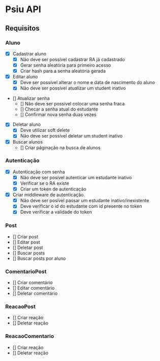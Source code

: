 # Psiu API

## Requisitos

### Aluno

- [x] Cadastrar aluno
  - [x] Não deve ser possível cadastrar RA já cadastrado
  - [x] Gerar senha aleatória para primeiro acesso
  - [x] Criar hash para a senha aleatória gerada

- [x] Editar aluno
  - [x] Deve ser possível alterar o nome e data de nascimento do aluno
  - [x] Não deve ser possível atualizar um student inativo
  
- [] Atualizar senha
  - [] Não deve ser possível colocar uma senha fraca
  - [] Checar a senha atual do estudante
  - [] Confirmar nova senha duas vezes

- [x] Deletar aluno
  - [x] Deve utilizar soft delete
  - [x] Não deve ser possível deletar um student inativo
  
- [x] Buscar alunos
  - [] Criar páginação na busca de alunos

### Autenticação

- [x] Autenticação com senha
  - [x] Não deve ser posível autenticar um estudante inativo
  - [x] Verificar se o RA existe
  - [x] Criar um token de autenticação
- [x] Criar middleware de autenticação
  - [x] Não deve ser posível passar um estudante inativo/inexistente 
  - [x] Deve verificar o id do estudante com id presente no token
  - [x] Deve verificar a validade do token

### Post

- [] Criar post
- [] Editar post
- [] Deletar post
- [] Buscar posts
- [] Buscar posts por aluno

### ComentarioPost

- [] Criar comentário
- [] Editar comentário
- [] Deletar comentário

### ReacaoPost

- [] Criar reação
- [] Deletar reação

### ReacaoComentario

- [] Criar reação
- [] Deletar reação
